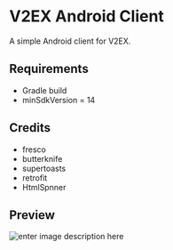 # V2EX Android Client
A simple Android client for V2EX.

## Requirements
- Gradle build
- minSdkVersion = 14

## Credits
- fresco
- butterknife
- supertoasts
- retrofit
- HtmlSpnner

## Preview
![enter image description here](http://ihgoo.qiniudn.com/1.gif)
